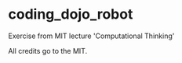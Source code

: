 # coding_dojo_robot

Exercise from MIT lecture 'Computational Thinking'

All credits go to the MIT.
